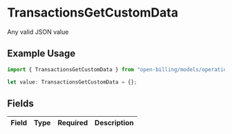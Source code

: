# TransactionsGetCustomData

Any valid JSON value

## Example Usage

```typescript
import { TransactionsGetCustomData } from "open-billing/models/operations";

let value: TransactionsGetCustomData = {};
```

## Fields

| Field       | Type        | Required    | Description |
| ----------- | ----------- | ----------- | ----------- |